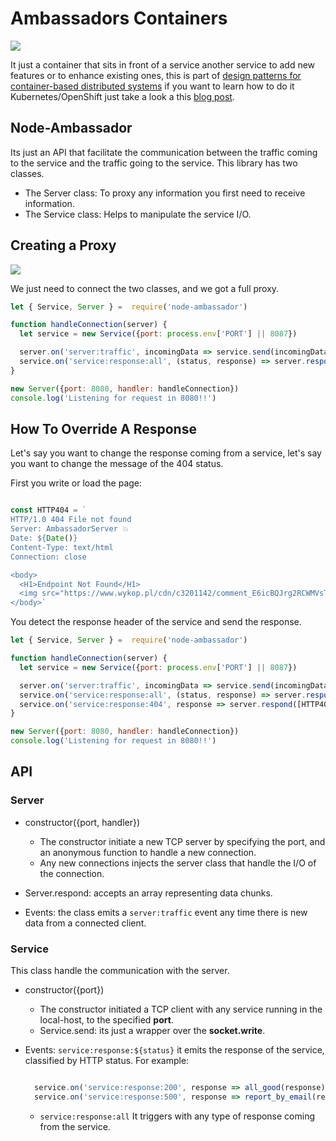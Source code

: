 # Ambassadors Containers 

![](https://github.com/cesarvr/hugo-blog/blob/master/static/istio-2/ambassador.png)

It just a container that sits in front of a service another service to add new features or to enhance existing ones, this is part of [design patterns for container-based distributed systems](https://ai.google/research/pubs/pub45406) if you want to learn how to do it Kubernetes/OpenShift just take a look a this [blog post](https://cesarvr.io/post/istio-2/). 

## Node-Ambassador 

Its just an API that facilitate the communication between the traffic coming to the service and the traffic going to the service. This library has two classes.

- The Server class: To proxy any information you first need to receive information. 
- The Service class: Helps to manipulate the service I/O. 


## Creating a Proxy 

![](https://raw.githubusercontent.com/cesarvr/hugo-blog/master/static/istio-2/relationship-objects.png)

We just need to connect the two classes, and we got a full proxy.

```js
let { Service, Server } =  require('node-ambassador')

function handleConnection(server) {
  let service = new Service({port: process.env['PORT'] || 8087})

  server.on('server:traffic', incomingData => service.send(incomingData))
  service.on('service:response:all', (status, response) => server.respond(response) )
}

new Server({port: 8080, handler: handleConnection})
console.log('Listening for request in 8080!!')
```


## How To Override A Response 

Let's say you want to change the response coming from a service, let's say you want to change the message of the 404 status.

First you write or load the page: 


```js

const HTTP404 = `
HTTP/1.0 404 File not found
Server: AmbassadorServer 💥
Date: ${Date()}
Content-Type: text/html
Connection: close

<body>
  <H1>Endpoint Not Found</H1>
  <img src="https://www.wykop.pl/cdn/c3201142/comment_E6icBQJrg2RCWMVsTm4mA3XdC9yQKIjM.gif">
</body>`
```

You detect the response header of the service and send the response. 

```js
let { Service, Server } =  require('node-ambassador')

function handleConnection(server) {
  let service = new Service({port: process.env['PORT'] || 8087})

  server.on('server:traffic', incomingData => service.send(incomingData))
  service.on('service:response:all', (status, response) => server.respond(response) )
  service.on('service:response:404', response => server.respond([HTTP404]) )
}

new Server({port: 8080, handler: handleConnection})
console.log('Listening for request in 8080!!')
```

## API 

### Server

- constructor({port, handler})  
  - The constructor initiate a new TCP server by specifying the port, and an anonymous function to handle a new connection.
  - Any new connections injects the server class that handle the I/O of the connection.

- Server.respond: accepts an array representing data chunks. 
- Events: the class emits a ``server:traffic`` event any time there is new data from a connected client.

### Service

This class handle the communication with the server.   

- constructor({port}) 
  - The constructor initiated a TCP client with any service running in the local-host, to the specified **port**. 
  - Service.send: its just a wrapper over the **socket.write**. 
    
- Events: ``service:response:${status}`` it emits the response of the service, classified by HTTP status. For example: 

  ```js

    service.on('service:response:200', response => all_good(response) )
    service.on('service:response:500', response => report_by_email(response) )
  ```


  -  ``service:response:all`` It triggers with any type of response coming from the service.















